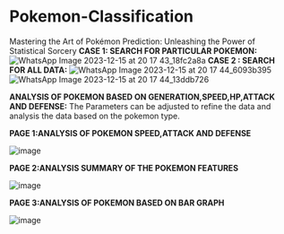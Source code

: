 # Pokemon-Classification
Mastering the Art of Pokémon Prediction: Unleashing the Power of Statistical Sorcery
**CASE 1: SEARCH FOR PARTICULAR POKEMON:**
![WhatsApp Image 2023-12-15 at 20 17 43_18fc2a8a](https://github.com/VARSHAC11/pokemon-classification/assets/85901564/4063b723-d0b2-4e42-a3d9-137477ef1712)
**CASE 2 : SEARCH FOR ALL DATA:**
![WhatsApp Image 2023-12-15 at 20 17 44_6093b395](https://github.com/VARSHAC11/pokemon-classification/assets/85901564/0e59f870-af19-46b4-8dd3-ba619180bb9d)
![WhatsApp Image 2023-12-15 at 20 17 44_13ddb726](https://github.com/VARSHAC11/pokemon-classification/assets/85901564/06e296a1-231c-45ff-99bd-5b70f5c20cef)

**ANALYSIS OF POKEMON BASED ON GENERATION,SPEED,HP,ATTACK AND DEFENSE:**
The Parameters can be adjusted to refine the data and analysis the data based on the pokemon type.

**PAGE 1:ANALYSIS OF POKEMON SPEED,ATTACK AND DEFENSE**

![image](https://github.com/VARSHAC11/pokemon-classification/assets/85901564/d7a11a3c-054e-470f-9b0e-241658b26c18)

**PAGE 2:ANALYSIS SUMMARY OF THE POKEMON FEATURES**

![image](https://github.com/VARSHAC11/pokemon-classification/assets/85901564/b04e912f-3c3e-4faf-adf6-27bcab3c5744)

**PAGE 3:ANALYSIS OF   POKEMON BASED ON BAR GRAPH**

![image](https://github.com/VARSHAC11/pokemon-classification/assets/85901564/8f22589b-649f-4571-a18b-dfced460c84a)


